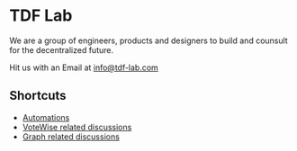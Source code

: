 # TDF Lab

We are a group of engineers, products and designers to build and counsult for the decentralized future. 

Hit us with an Email at info@tdf-lab.com

## Shortcuts
* [Automations](https://github.com/tdf-labs/tdf-lobby/discussions?discussions_q=label%3AAutomation)
* [VoteWise related discussions](https://github.com/tdf-labs/tdf-lobby/discussions?discussions_q=label%3A%22Product+VoteWise%22+)
* [Graph related discussions](https://github.com/tdf-labs/tdf-lobby/discussions?discussions_q=label%3A%22Product+Graph%22)
